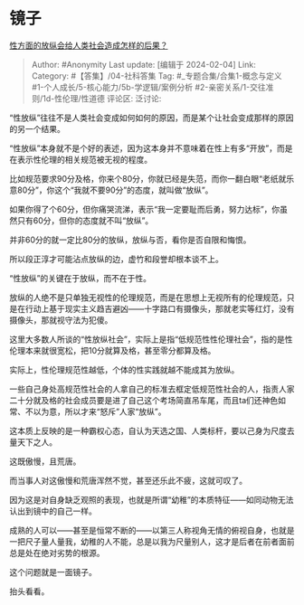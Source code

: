 # 镜子
[性方面的放纵会给人类社会造成怎样的后果？](https://www.zhihu.com/question/640067482/answer/3387053128)

> Author: #Anonymity
> Last update: [编辑于 2024-02-04]
> Link:
> Category: #【答集】/04-社科答集
> Tag: #_专题合集/合集1-概念与定义 #1-个人成长/5-核心能力/5b-学逻辑/案例分析 #2-亲密关系/1-交往准则/1d-性伦理/性道德
> 评论区:
> 泛讨论:

“性放纵”往往不是人类社会变成如何如何的原因，而是某个让社会变成那样的原因的另一个结果。

“性放纵”本身就不是个好的表述，因为这本身并不意味着在性上有多“开放”，而是在表示性伦理的相关规范被无视的程度。

比如规范要求90分及格，你来个80分，你就已经是失范，而你一翻白眼“老纸就乐意80分”，你这个“我就不要90分”的态度，就叫做“放纵”。

如果你得了个60分，但你痛哭流涕，表示“我一定要耻而后勇，努力达标”，你虽然只有60分，但你的态度就不叫“放纵”。

并非60分的就一定比80分的放纵，放纵与否，看你是否自限和悔恨。

所以段正淳才可能沾点放纵的边，虚竹和段誉却根本谈不上。

“性放纵”的关键在于放纵，而不在于性。

放纵的人绝不是只单独无视性的伦理规范，而是在思想上无视所有的伦理规范，只是在行动上基于现实主义趋吉避凶——十字路口有摄像头，那就老实等红灯，没有摄像头，那就视守法为犯傻。

这里大多数人所谈的“性放纵社会”，实际上是指“低规范性性伦理社会”，指的是性伦理本来就很宽松，把10分就算及格，甚至零分都算及格。

实际上，性伦理规范性越低，个体的性实践就越不能成其为放纵。

一些自己身处高规范性社会的人拿自己的标准去框定低规范性社会的人，指责人家二十分就及格的社会成员要是进了自己这个考场简直吊车尾，而且ta们还神色如常、不以为意，所以才来“怒斥”人家“放纵”。

这本质上反映的是一种霸权心态，自认为天选之国、人类标杆，要以己身为尺度去量天下之人。

这既傲慢，且荒唐。

而当事人对这傲慢和荒唐浑然不觉，甚至还乐此不疲，这就可叹了。

因为这是对自身缺乏观照的表现，也就是所谓“幼稚”的本质特征——如同动物无法认出到镜中的自己一样。

成熟的人可以——甚至是恒常不断的——以第三人称视角无情的俯视自身，也就是一把尺子量人量我，幼稚的人不能，总是以我为尺量别人，这才是后者在前者面前总是处在绝对劣势的根源。

这个问题就是一面镜子。

抬头看看。
